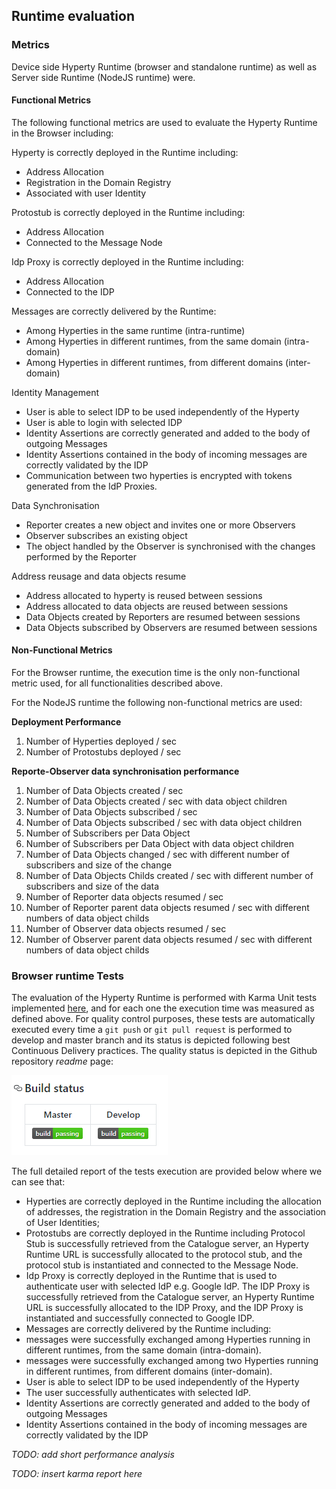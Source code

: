 ## Runtime evaluation

###	Metrics

Device side Hyperty Runtime (browser and standalone runtime) as well as Server side Runtime (NodeJS runtime) were.

#### Functional Metrics

The following functional metrics are used to evaluate the Hyperty Runtime in the Browser including:

Hyperty is correctly deployed in the Runtime including:

*	Address Allocation
*	Registration in the Domain Registry
*	Associated with user Identity

Protostub is correctly deployed in the Runtime including:

*	Address Allocation
*	Connected to the Message Node

Idp Proxy is correctly deployed in the Runtime including:

*	Address Allocation
*	Connected to the IDP

Messages are correctly delivered by the Runtime:

*	Among Hyperties in the same runtime (intra-runtime)
*	Among Hyperties in different runtimes, from the same domain (intra-domain)
*	Among Hyperties in different runtimes, from different domains (inter-domain)

Identity Management

*	User is able to select IDP to be used independently of the Hyperty
*	User is able to login with selected IDP
*	Identity Assertions are correctly generated and added to the body of outgoing Messages
*	Identity Assertions contained in the body of incoming messages are correctly validated by the IDP
* Communication between two hyperties is encrypted with tokens generated from the IdP Proxies.

Data Synchronisation

* Reporter creates a new object and invites one or more Observers
* Observer subscribes an existing object
* The object handled by the Observer is synchronised with the changes performed by the Reporter

Address reusage and data objects resume
* Address allocated to hyperty is reused between sessions
* Address allocated to data objects are reused between sessions
* Data Objects created by Reporters are resumed between sessions
* Data Objects subscribed by Observers are resumed between sessions


#### Non-Functional Metrics

For the Browser runtime, the execution time is the only non-functional metric used, for all functionalities described above.

For the NodeJS runtime the following non-functional metrics are used:

**Deployment Performance**

1. Number of Hyperties deployed / sec
1. Number of Protostubs deployed / sec

**Reporte-Observer data synchronisation performance**

1. Number of Data Objects created / sec
1. Number of Data Objects created / sec with data object children
1. Number of Data Objects subscribed / sec
1. Number of Data Objects subscribed / sec with data object children
1. Number of Subscribers per Data Object
1. Number of Subscribers per Data Object with data object children
1. Number of Data Objects changed / sec with different number of subscribers and size of the change
1. Number of Data Objects Childs created / sec with different number of subscribers and size of the data
1. Number of Reporter data objects resumed / sec
1. Number of Reporter parent data objects resumed / sec with different numbers of data object childs
1. Number of Observer data objects resumed / sec
1. Number of Observer parent data objects resumed / sec with different numbers of data object childs


###	Browser runtime Tests

The evaluation of the Hyperty Runtime is performed with Karma Unit tests implemented [here](https://github.com/reTHINK-project/dev-runtime-core/tree/master/test), and for each one the execution time was measured as defined above. For quality control purposes, these tests are automatically executed every time a `git push` or `git pull request` is performed to develop and master branch and its status is depicted following best Continuous Delivery practices. The quality status is depicted in the Github repository *readme* page:

![Runtime Quality Status](build-status.png)

The full detailed report of the tests execution are provided below where we can see that:

* Hyperties are correctly deployed in the Runtime including the allocation of addresses, the registration in the Domain Registry and the association of User Identities;
* Protostubs are correctly deployed in the Runtime including Protocol Stub is successfully retrieved from the Catalogue server, an Hyperty Runtime URL is successfully allocated to the protocol stub, and the protocol stub is instantiated and connected to the Message Node.
* Idp Proxy is correctly deployed in the Runtime that is used to authenticate user with  selected IdP e.g. Google IdP. The IDP Proxy is successfully retrieved from the Catalogue server, an Hyperty Runtime URL is successfully allocated to the IDP Proxy, and the IDP Proxy is instantiated and successfully connected to Google IDP.
* Messages are correctly delivered by the Runtime including:
 * messages were successfully exchanged among Hyperties running in different runtimes, from the same domain (intra-domain).
 * messages were successfully exchanged among two Hyperties running in different runtimes, from different domains (inter-domain).
* User is able to select IDP to be used independently of the Hyperty
* The user successfully authenticates with selected IdP.
* Identity Assertions are correctly generated and added to the body of outgoing Messages
* Identity Assertions contained in the body of incoming messages are correctly validated by the IDP

*TODO: add short performance analysis*

*TODO: insert karma report here*
